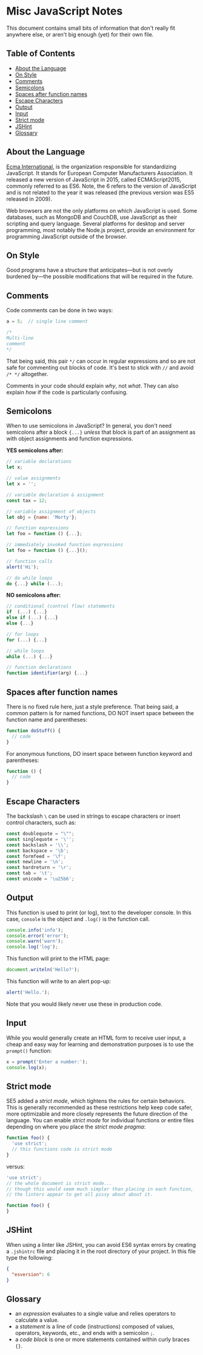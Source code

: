 # Misc JavaScript Notes

This document contains small bits of information that don't really fit anywhere else, or aren't big enough (yet) for their own file.

## Table of Contents

<!-- toc -->

- [About the Language](#about-the-language)
- [On Style](#on-style)
- [Comments](#comments)
- [Semicolons](#semicolons)
- [Spaces after function names](#spaces-after-function-names)
- [Escape Characters](#escape-characters)
- [Output](#output)
- [Input](#input)
- [Strict mode](#strict-mode)
- [JSHint](#jshint)
- [Glossary](#glossary)

<!-- tocstop -->

## About the Language

[Ecma International](https://www.ecma-international.org/), is the organization responsible for standardizing JavaScript. It stands for European Computer Manufacturers Association. It released a new version of JavaScript in 2015, called ECMAScript2015, commonly referred to as ES6. Note, the 6 refers to the version of JavaScript and is not related to the year it was released (the previous version was ES5 released in 2009).

Web browsers are not the only platforms on which JavaScript is used. Some databases, such as MongoDB and CouchDB, use JavaScript as their scripting and query language. Several platforms for desktop and server programming, most notably the Node.js project, provide an environment for programming JavaScript outside of the browser.

## On Style

Good programs have a structure that anticipates—but is not overly burdened by—the possible modifications that will be required in the future.


## Comments
Code comments can be done in two ways:
```javascript
a = 5;  // single line comment

/*
Multi-line
comment
*/
```

That being said, this pair `*/` can occur in regular expressions and so are not safe for commenting out blocks of code. It's best to stick with `//` and avoid `/* */` altogether.

Comments in your code should explain *why*, not *what*. They can also explain *how* if the code is particularly confusing.


## Semicolons

When to use semicolons in JavaScript? In general, you don't need semicolons after a block `{...}` *unless* that block is part of an assignment as with object assignments and function expressions.

**YES semicolons after:**
```javascript
// variable declarations
let x;

// value assignments
let x = '';

// variable declaration & assignment
const tax = 12;

// variable assignment of objects
let obj = {name: 'Morty'};

// function expressions
let foo = function () {...};

// immediately invoked function expressions
let foo = function () {...}();

// function calls
alert('Hi');

// do while loops
do {...} while (...);
```

**NO semicolons after:**
```javascript
// conditional (control flow) statements
if  (...) {...}
else if (...) {...}
else {...}

// for loops
for (...) {...}

// while loops
while (...) {...}

// function declarations
function identifier(arg) {...}
```


## Spaces after function names

There is no fixed rule here, just a style preference. That being said, a common pattern is for named functions, DO NOT insert space between the function name and parentheses:

```javascript
function doStuff() {
  // code
}
```

For anonymous functions, DO insert space between function keyword and parentheses:

```javascript
function () {
  // code
}
```


## Escape Characters

The backslash `\` can be used in strings to escape characters or insert control characters, such as:

```javascript
const doublequote = "\"";
const singlequote = '\'';
const backslash = '\\';
const backspace = '\b';
const formfeed = '\f';
const newline = '\n';
const hardreturn = '\r';
const tab = '\t';
const unicode = '\u25b6';
```


## Output

This function is used to print (or log), text to the developer console. In this case, `console` is the object and `.log()` is the function call.

```javascript
console.info('info');
console.error('error');
console.warn('warn');
console.log('log');
```

This function will print to the HTML page:

```javascript
document.writeln('Hello?');
```

This function will write to an alert pop-up:
```javascript
alert('Hello.');
```

Note that you would likely never use these in production code.


## Input

While you would generally create an HTML form to receive user input, a cheap and easy way for learning and demonstration purposes is to use the `prompt()` function:

```javascript
x = prompt('Enter a number:');
console.log(x);
```


## Strict mode

SE5 added a *strict mode*, which tightens the rules for certain behaviors. This is generally recommended as these restrictions help keep code safer, more optimizable and more closely represents the future direction of the language. You can enable *strict mode* for individual functions or entire files depending on where you place the *strict mode pragma*:

```javascript
function foo() {
  'use strict';
  // this functions code is strict mode
}
```
versus:

```javascript
'use strict';
// the whole document is strict mode...
// though this would seem much simpler than placing in each function,
// the linters appear to get all pissy about about it.

function foo() {
}
```


## JSHint

When using a linter like JSHint, you can avoid ES6 syntax errors by creating a `.jshintrc` file and placing it in the root directory of your project. In this file type the following:

```json
{
  "esversion": 6
}
```


## Glossary

- an *expression* evaluates to a single value and relies operators to calculate a value.
- a *statement* is a line of code (instructions) composed of values, operators, keywords, etc., and ends with a semicolon `;`.
- a *code block* is one or more statements contained within curly braces `{}`.
